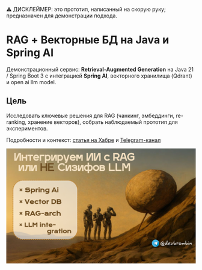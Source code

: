 ⚠️ ДИСКЛЕЙМЕР: это прототип, написанный на скорую руку; предназначен для демонстрации подхода.

# RAG + Векторные БД на Java и Spring AI
Демонстрационный сервис: **Retrieval-Augmented Generation** на Java 21 / Spring Boot 3 с интеграцией **Spring AI**, векторного хранилища (Qdrant) и open ai llm model. 

## Цель
Исследовать ключевые решения для RAG (чанкинг, эмбеддинги, re-ranking, хранение векторов), собрать наблюдаемый прототип для экспериментов.

Подробности и контекст: [статья на Хабре](https://habr.com/p/924100/) и [Telegram-канал](https://t.me/devbrombin)

![Image alt](https://github.com/br0mberg/SupportDesk-IncidentRetrievalService/raw/main/src/main/resources/f806613fa8bbe4c417479c82d7746b0a.png)
